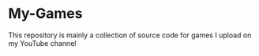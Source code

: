 # My-Games
This repository is mainly a collection of source code for games I upload on my YouTube channel
